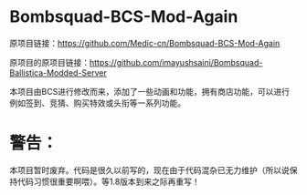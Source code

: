 # Bombsquad-BCS-Mod-Again

原项目链接：https://github.com/Medic-cn/Bombsquad-BCS-Mod-Again

原项目的原项目链接：https://github.com/imayushsaini/Bombsquad-Ballistica-Modded-Server

本项目由BCS进行修改而来，添加了一些动画和功能，拥有商店功能，可以进行例如签到、竞猜、购买特效或头衔等一系列功能。

# 警告：

本项目暂时废弃。代码是很久以前写的，现在由于代码混杂已无力维护（所以说保持代码习惯很重要啊喂）。等1.8版本到来之际再重写！
